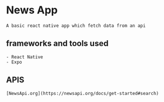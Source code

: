 # News App
    A basic react native app which fetch data from an api

## frameworks and tools used
    - React Native
    - Expo

## APIS
    [NewsApi.org](https://newsapi.org/docs/get-started#search)
